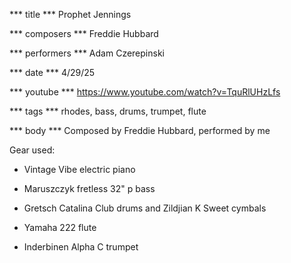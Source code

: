 *** title ***
Prophet Jennings

*** composers ***
Freddie Hubbard

*** performers ***
Adam Czerepinski

*** date ***
4/29/25

*** youtube ***
https://www.youtube.com/watch?v=TquRlUHzLfs

*** tags ***
rhodes, bass, drums, trumpet, flute

*** body ***
Composed by Freddie Hubbard, performed by me

Gear used:

- Vintage Vibe electric piano

- Maruszczyk fretless 32" p bass

- Gretsch Catalina Club drums and Zildjian K Sweet cymbals

- Yamaha 222 flute

- Inderbinen Alpha C trumpet
